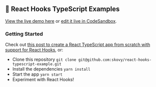 ## 🎣 React Hooks TypeScript Examples

[View the live demo here](https://react-hooks-typescript-example-ljpijrbetn.now.sh/) or [edit it live in CodeSandbox](https://codesandbox.io/s/github/skovy/react-hooks-typescript-example).

### Getting Started

Check out [this post to create a React TypeScript app from scratch with support for React Hooks](https://medium.com/@skovy/using-react-hooks-with-typescript-aae6c7b2a3a9), or:

- Clone this repository `git clone git@github.com:skovy/react-hooks-typescript-example.git`
- Install the dependencies `yarn install`
- Start the app `yarn start`
- Experiment with React Hooks!
